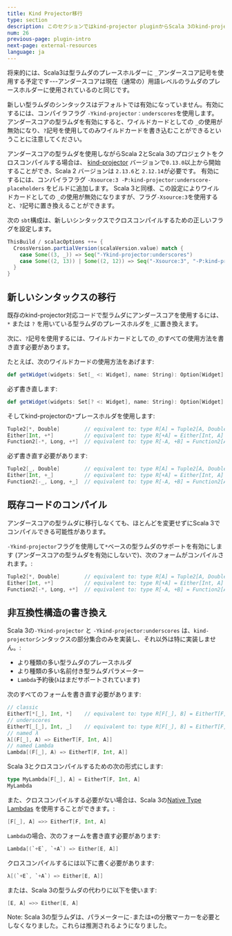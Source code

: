 ```yaml
---
title: Kind Projector移行
type: section
description: このセクションではkind-projector pluginからScala 3のkind-projectorシンタックスに移行する方法を示します
num: 26
previous-page: plugin-intro
next-page: external-resources
language: ja
---
```


将来的には、Scala3は型ラムダのプレースホルダーに `_`アンダースコア記号を使用する予定です---アンダースコアは現在（通常の）用語レベルのラムダのプレースホルダーに使用されているのと同じです。

新しい型ラムダのシンタックスはデフォルトでは有効になっていません。有効にするには、コンパイラフラグ `-Ykind-projector：underscores`を使用します。 アンダースコアの型ラムダを有効にすると、ワイルドカードとしての `_`の使用が無効になり、`?`記号を使用してのみワイルドカードを書き込むことができるということに注意してください。 

アンダースコアの型ラムダを使用しながらScala 2とScala 3のプロジェクトをクロスコンパイルする場合は、 [kind-projector](https://github.com/typelevel/kind-projector) バージョンで`0.13.0`以上から開始することができ、Scala 2 バージョンは `2.13.6`と `2.12.14`が必要です。
有効にするには、コンパイラフラグ `-Xsource:3 -P:kind-projector:underscore-placeholders` をビルドに追加します。
Scala 3と同様、この設定によりワイルドカードとしての `_`の使用が無効になりますが、フラグ`-Xsource:3`を使用すると、`?`記号に置き換えることができます。

次の `sbt`構成は、新しいシンタックスでクロスコンパイルするための正しいフラグを設定します。

```scala
ThisBuild / scalacOptions ++= {
  CrossVersion.partialVersion(scalaVersion.value) match {
    case Some((3, _)) => Seq("-Ykind-projector:underscores")
    case Some((2, 13)) | Some((2, 12)) => Seq("-Xsource:3", "-P:kind-projector:underscore-placeholders"))
  }
}
```

## 新しいシンタックスの移行

既存のkind-projector対応コードで型ラムダにアンダースコアを使用するには、`*` または `?` を用いている型ラムダのプレースホルダを`_`に置き換えます。

次に、`?`記号を使用するには、ワイルドカードとしての`_`のすべての使用方法を書き直す必要があります。

たとえば、次のワイルドカードの使用方法をあげます:

```scala
def getWidget(widgets: Set[_ <: Widget], name: String): Option[Widget] = widgets.find(_.name == name) 
```

必ず書き直します:

```scala
def getWidget(widgets: Set[? <: Widget], name: String): Option[Widget] = widgets.find(_.name == name) 
```

そしてkind-projectorの`*`プレースホルダを使用します:

```scala
Tuple2[*, Double]        // equivalent to: type R[A] = Tuple2[A, Double]
Either[Int, +*]          // equivalent to: type R[+A] = Either[Int, A]
Function2[-*, Long, +*]  // equivalent to: type R[-A, +B] = Function2[A, Long, B]
```

必ず書き直す必要があります:

```scala
Tuple2[_, Double]        // equivalent to: type R[A] = Tuple2[A, Double]
Either[Int, +_]          // equivalent to: type R[+A] = Either[Int, A]
Function2[-_, Long, +_]  // equivalent to: type R[-A, +B] = Function2[A, Long, B]
```

## 既存コードのコンパイル

アンダースコアの型ラムダに移行しなくても、ほとんどを変更せずにScala 3でコンパイルできる可能性があります。

`-Ykind-projector`フラグを使用して`*`ベースの型ラムダのサポートを有効にします (アンダースコアの型ラムダを有効にしないで)、次のフォームがコンパイルされます。:

```scala
Tuple2[*, Double]        // equivalent to: type R[A] = Tuple2[A, Double]
Either[Int, +*]          // equivalent to: type R[+A] = Either[Int, A]
Function2[-*, Long, +*]  // equivalent to: type R[-A, +B] = Function2[A, Long, B]
```

## 非互換性構造の書き換え

Scala 3の`-Ykind-projector` と `-Ykind-projector:underscores` は、`kind-projector`シンタックスの部分集合のみを実装し、それ以外は特に実装しません。:

* より種類の多い型ラムダのプレースホルダ
* より種類の多い名前付き型ラムダパラメーター
* `Lambda`予約後(`λ`はまだサポートされています)

次のすべてのフォームを書き直す必要があります:

```scala
// classic
EitherT[*[_], Int, *]    // equivalent to: type R[F[_], B] = EitherT[F, Int, B]
// underscores
EitherT[_[_], Int, _]    // equivalent to: type R[F[_], B] = EitherT[F, Int, B]
// named λ
λ[(F[_], A) => EitherT[F, Int, A]]
// named Lambda
Lambda[(F[_], A) => EitherT[F, Int, A]]
```

Scala 3とクロスコンパイルするための次の形式にします:

```scala
type MyLambda[F[_], A] = EitherT[F, Int, A]
MyLambda
```

また、クロスコンパイルする必要がない場合は、Scala 3の[Native Type Lambdas](https://dotty.epfl.ch/docs/reference/new-types/type-lambdas.html) を使用することができます。:

```scala
[F[_], A] =>> EitherT[F, Int, A]
```

`Lambda`の場合、次のフォームを書き直す必要があります:

```scala
Lambda[(`+E`, `+A`) => Either[E, A]]
```

クロスコンパイルするには以下に書く必要があります:

```scala
λ[(`+E`, `+A`) => Either[E, A]]
```

または、Scala 3の型ラムダの代わりに以下を使います:

```scala
[E, A] =>> Either[E, A]
```

Note: Scala 3の型ラムダは、パラメーターに`-`または`+`の分散マーカーを必要としなくなりました。これらは推測されるようになりました。
